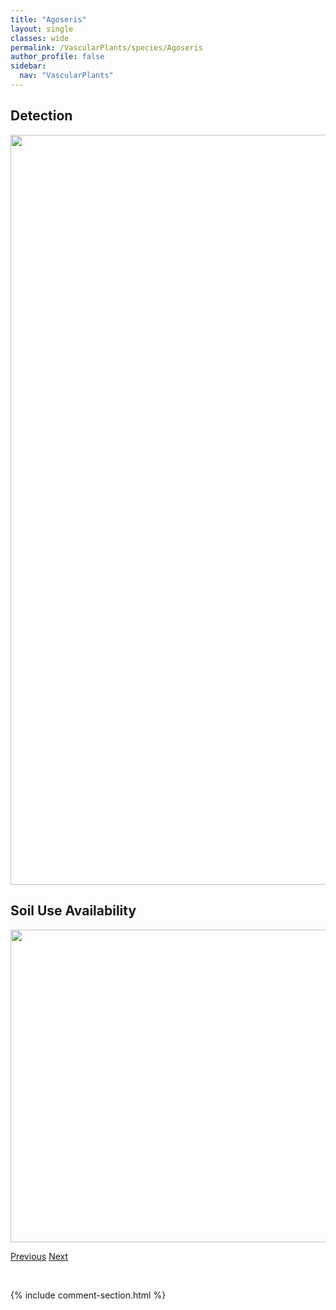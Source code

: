 ```yaml
---
title: "Agoseris"
layout: single
classes: wide
permalink: /VascularPlants/species/Agoseris
author_profile: false
sidebar:
  nav: "VascularPlants"
---
```


<h2>Detection</h2>

<a href="https://drive.google.com/uc?export=view&id=1GOhmKpD7xLN-pf1mev1KzRZpkjsZLgdH">
<img src="https://drive.google.com/uc?export=view&id=1GOhmKpD7xLN-pf1mev1KzRZpkjsZLgdH" height = "1200" width = "800">
</a>


<h2>Soil Use Availability</h2>

<a href="https://drive.google.com/uc?export=view&id=1m8cB_phg3DA5aQljYa4soqKzbGYtHroQ">
<img src="https://drive.google.com/uc?export=view&id=1m8cB_phg3DA5aQljYa4soqKzbGYtHroQ" height = "500" width = "1000">
</a>


<a href="/DevelopmentWebsite/VascularPlants/species/AgastacheFoeniculum" class="pagination--pager" title="Agastache foeniculum">Previous</a> <a href="/DevelopmentWebsite/VascularPlants/species/AgoserisGlauca" class="pagination--pager" title="Yellow False Dandelion">Next</a>

<p>&nbsp;</p>

{% include comment-section.html %}
